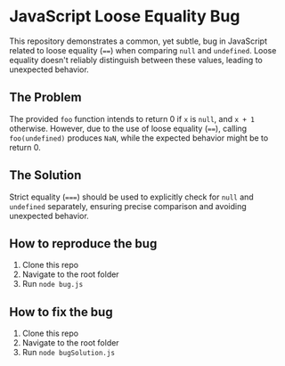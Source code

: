 # JavaScript Loose Equality Bug

This repository demonstrates a common, yet subtle, bug in JavaScript related to loose equality (`==`) when comparing `null` and `undefined`.  Loose equality doesn't reliably distinguish between these values, leading to unexpected behavior.

## The Problem

The provided `foo` function intends to return 0 if `x` is `null`, and `x + 1` otherwise.  However, due to the use of loose equality (`==`), calling `foo(undefined)` produces `NaN`, while the expected behavior might be to return 0.

## The Solution

Strict equality (`===`) should be used to explicitly check for `null` and `undefined` separately, ensuring precise comparison and avoiding unexpected behavior.

## How to reproduce the bug
1. Clone this repo
2. Navigate to the root folder
3. Run `node bug.js`

## How to fix the bug
1. Clone this repo
2. Navigate to the root folder
3. Run `node bugSolution.js`